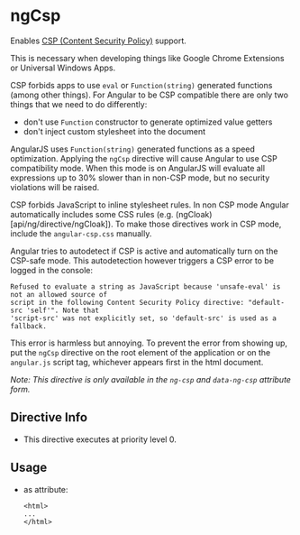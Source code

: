 



# ngCsp








Enables [CSP (Content Security Policy)](https://developer.mozilla.org/en/Security/CSP) support.

This is necessary when developing things like Google Chrome Extensions or Universal Windows Apps.

CSP forbids apps to use `eval` or `Function(string)` generated functions (among other things).
For Angular to be CSP compatible there are only two things that we need to do differently:

- don't use `Function` constructor to generate optimized value getters
- don't inject custom stylesheet into the document

AngularJS uses `Function(string)` generated functions as a speed optimization. Applying the `ngCsp`
directive will cause Angular to use CSP compatibility mode. When this mode is on AngularJS will
evaluate all expressions up to 30% slower than in non-CSP mode, but no security violations will
be raised.

CSP forbids JavaScript to inline stylesheet rules. In non CSP mode Angular automatically
includes some CSS rules (e.g. (ngCloak)[api/ng/directive/ngCloak]).
To make those directives work in CSP mode, include the `angular-csp.css` manually.

Angular tries to autodetect if CSP is active and automatically turn on the CSP-safe mode. This
autodetection however triggers a CSP error to be logged in the console:

```
Refused to evaluate a string as JavaScript because 'unsafe-eval' is not an allowed source of
script in the following Content Security Policy directive: "default-src 'self'". Note that
'script-src' was not explicitly set, so 'default-src' is used as a fallback.
```

This error is harmless but annoying. To prevent the error from showing up, put the `ngCsp`
directive on the root element of the application or on the `angular.js` script tag, whichever
appears first in the html document.

*Note: This directive is only available in the `ng-csp` and `data-ng-csp` attribute form.*








## Directive Info


* This directive executes at priority level 0.


## Usage



* as attribute:
    ```
    <html>
    ...
    </html>
    ```







